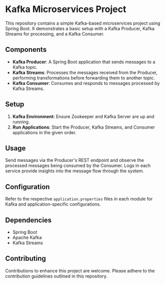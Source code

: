 # Kafka Microservices Project

This repository contains a simple Kafka-based microservices project using Spring Boot. It demonstrates a basic setup with a Kafka Producer, Kafka Streams for processing, and a Kafka Consumer.

## Components

- **Kafka Producer**: A Spring Boot application that sends messages to a Kafka topic.
- **Kafka Streams**: Processes the messages received from the Producer, performing transformations before forwarding them to another topic.
- **Kafka Consumer**: Consumes and responds to messages processed by Kafka Streams.

## Setup

1. **Kafka Environment**: Ensure Zookeeper and Kafka Server are up and running.
2. **Run Applications**: Start the Producer, Kafka Streams, and Consumer applications in the given order.

## Usage

Send messages via the Producer's REST endpoint and observe the processed messages being consumed by the Consumer. Logs in each service provide insights into the message flow through the system.

## Configuration

Refer to the respective `application.properties` files in each module for Kafka and application-specific configurations.

## Dependencies

- Spring Boot
- Apache Kafka
- Kafka Streams

## Contributing

Contributions to enhance this project are welcome. Please adhere to the contribution guidelines outlined in this repository.
